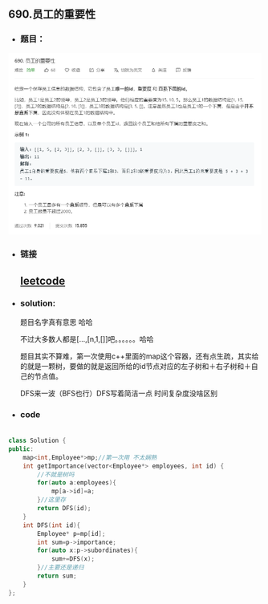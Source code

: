 ##   690.员工的重要性

- ### 题目：
![add image](https://github.com/hexing2333/Leetcode-cpp/raw/master/img/690.员工的重要性.png)
- ### 链接

  ## [leetcode](https://leetcode-cn.com/problems/employee-importance/)

- ###  solution:

  题目名字真有意思 哈哈

  不过大多数人都是[...,[n,1,[]]吧。。。。。。哈哈

  题目其实不算难，第一次使用c++里面的map这个容器，还有点生疏，其实给的就是一颗树，要做的就是返回所给的id节点对应的左子树和＋右子树和＋自己的节点值。

  DFS来一波（BFS也行）DFS写着简洁一点 时间复杂度没啥区别

  

- ### code

```c++

class Solution {
public:
    map<int,Employee*>mp;//第一次用 不太娴熟
    int getImportance(vector<Employee*> employees, int id) {
        //不就是树吗
        for(auto a:employees){
            mp[a->id]=a;
        }//这里存
        return DFS(id);
    }
    int DFS(int id){
        Employee* p=mp[id];
        int sum=p->importance;
        for(auto x:p->subordinates){
            sum+=DFS(x);
        }//主要还是递归
        return sum;
    }
};
```
